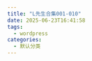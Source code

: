 ```yaml
---
title: "L先生合集001-010"
date: 2025-06-23T16:41:58
tags:
  - wordpress
categories:
  - 默认分类
---
```








